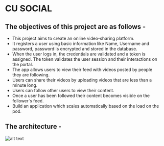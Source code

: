 # CU SOCIAL
## The objectives of this project are as follows - 
- This project aims to create an online video-sharing platform. 
- It registers a user using basic information like Name, Username and password, password is encrypted and stored in the database.
- When the user logs in, the credentials are validated and a token is assigned. The token validates the user session and their interactions on the portal.
- The app allows users to view their feed with videos posted by people they are following.
- Users can share their videos by uploading videos that are less than a minute long.
- Users can follow other users to view their content. 
- Once a user has been followed their content becomes visible on the follower's feed.
- Build an application which scales automatically based on the load on the pod.

## The architecture - 
![alt text](https://github.com/[username]/[reponame]/blob/[branch]/image.jpg?raw=true)
